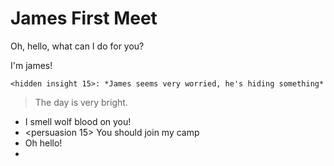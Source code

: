 # James First Meet

Oh, hello, what can I do for you?

I'm james!

    <hidden insight 15>: *James seems very worried, he's hiding something*

> The day is very bright.

- <if class in ranger> <set tag discovered-blood> I smell wolf blood on you!
- <persuasion 15> You should join my camp
- Oh hello!
- <leave for goblin camp>
